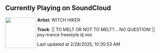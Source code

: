 ## Currently Playing on SoundCloud

[<img align="left" width="100" src="https://i1.sndcdn.com/artworks-mP9kMltjC5LcmveS-5ROBiA-t500x500.jpg">](https://soundcloud.com/witchhiker/tomeltornottomelt)

**Artist**: WITCH HIKER 

**Track**: || TO MELT OR NOT TO MELT?... NO QUESTION! || psy-trance freestyle dj mix

Last updated at 2/28/2025, 10:35:53 AM
